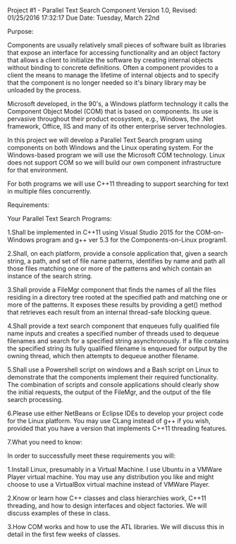 Project #1 - Parallel Text Search Component
Version 1.0, Revised: 01/25/2016 17:32:17
Due Date: Tuesday, March 22nd

Purpose:

Components are usually relatively small pieces of software built as libraries that expose an interface for accessing functionality and an object factory that allows a client to initialize the software by creating internal objects without binding to concrete definitions. Often a component provides to a client the means to manage the lifetime of internal objects and to specify that the component is no longer needed so it's binary library may be unloaded by the process.

Microsoft developed, in the 90's, a Windows platform technology it calls the Component Object Model (COM) that is based on components. Its use is pervasive throughout their product ecosystem, e.g., Windows, the .Net framework, Office, IIS and many of its other enterprise server technologies.

In this project we will develop a Parallel Text Search program using components on both Windows and the Linux operating system. For the Windows-based program we will use the Microsoft COM technology. Linux does not support COM so we will build our own component infrastructure for that environment.

For both programs we will use C++11 threading to support searching for text in multiple files concurrently.

Requirements:

Your Parallel Text Search Programs:

1.Shall be implemented in C++11 using Visual Studio 2015 for the COM-on-Windows program and g++ ver 5.3 for the Components-on-Linux program1.

2.Shall, on each platform, provide a console application that, given a search string, a path, and set of file name patterns, identifies by name and path all those files matching one or more of the patterns and which contain an instance of the search string.

3.Shall provide a FileMgr component that finds the names of all the files residing in a directory tree rooted at the specified path and matching one or more of the patterns. It exposes these results by providing a get() method that retrieves each result from an internal thread-safe blocking queue.

4.Shall provide a text search component that enqueues fully qualified file name inputs and creates a specified number of threads used to dequeue filenames and search for a specified string asynchronously. If a file contains the specified string its fully qualified filename is enqueued for output by the owning thread, which then attempts to dequeue another filename.

5.Shall use a Powershell script on windows and a Bash script on Linux to demonstrate that the components implement their required functionality. The combination of scripts and console applications should clearly show the initial requests, the output of the FileMgr, and the output of the file search processing.

6.Please use either NetBeans or Eclipse IDEs to develop your project code for the Linux platform. You may use CLang instead of g++ if you wish, provided that you have a version that implements C++11 threading features.

7.What you need to know:

In order to successfully meet these requirements you will:

1.Install Linux, presumably in a Virtual Machine. I use Ubuntu in a VMWare Player virtual machine. You may use any distribution you like and might choose to use a VirtualBox virtual machine instead of VMWare Player.

2.Know or learn how C++ classes and class hierarchies work, C++11 threading, and how to design interfaces and object factories. We will discuss examples of these in class.

3.How COM works and how to use the ATL libraries. We will discuss this in detail in the first few weeks of classes.
